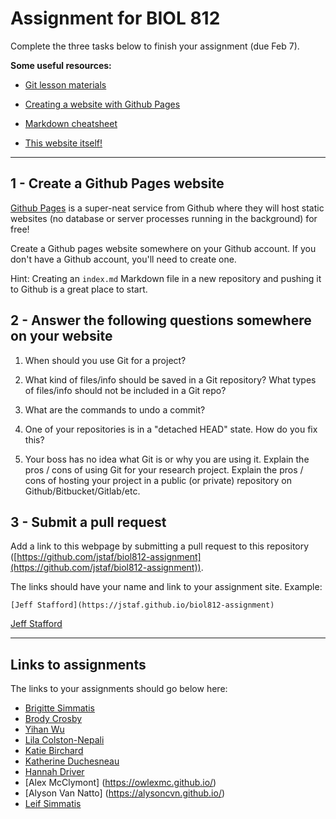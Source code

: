 # Assignment for BIOL 812 

Complete the three tasks below to finish your assignment (due Feb 7).

**Some useful resources:**

* [Git lesson materials](http://swcarpentry.github.io/git-novice/)

* [Creating a website with Github Pages](https://pages.github.com/)

* [Markdown cheatsheet](https://github.com/adam-p/markdown-here/wiki/Markdown-Cheatsheet)

* [This website itself!](https://github.com/jstaf/biol812-assignment)

--------------------------------------------------------------------

## 1 - Create a Github Pages website

[Github Pages](https://pages.github.com/) is a super-neat service
from Github where they will host static websites
(no database or server processes running in the background) 
for free!

Create a Github pages website somewhere on your Github account.
If you don't have a Github account, you'll need to create one.

Hint: Creating an `index.md` Markdown file in a new repository 
and pushing it to Github is a great place to start.

## 2 - Answer the following questions somewhere on your website

1. When should you use Git for a project?

2. What kind of files/info should be saved in a Git repository? 
   What types of files/info should not be included in a Git repo?

3. What are the commands to undo a commit?

4. One of your repositories is in a "detached HEAD" state. 
   How do you fix this?

5. Your boss has no idea what Git is or why you are using it. 
   Explain the pros / cons of using Git for your research project.
   Explain the pros / cons of hosting your project in a public 
   (or private) repository on Github/Bitbucket/Gitlab/etc. 

## 3 - Submit a pull request

Add a link to this webpage by submitting a pull request to this
repository ([https://github.com/jstaf/biol812-assignment](https://github.com/jstaf/biol812-assignment)).

The links should have your name and link to your assignment site.
Example: 

```
[Jeff Stafford](https://jstaf.github.io/biol812-assignment)
```

[Jeff Stafford](https://jstaf.github.io/biol812-assignment)

--------------------------------------------------

## Links to assignments

The links to your assignments should go below here:

* [Brigitte Simmatis](https://bsimmatis.github.io)
* [Brody Crosby](https://crosbybd.github.io)
* [Yihan Wu](https://yihanwu.github.io/bio-812-assignment/)
* [Lila Colston-Nepali](https://lilymaya.github.io/)
* [Katie Birchard](https://katieb314.github.io/Github-Assignment/)
* [Katherine Duchesneau](https://katherineduchesneau.github.io/Git_assignment/)
* [Hannah Driver](https://hannahdriver.github.io)
* [Alex McClymont] (https://owlexmc.github.io/) 
* [Alyson Van Natto] (https://alysoncvn.github.io/)
* [Leif Simmatis](https://8lers.github.io/)
